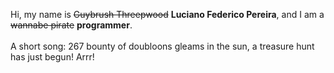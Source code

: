 Hi, my name is ~~Guybrush Threepwood~~ **Luciano Federico Pereira**, and I am a ~~wannabe pirate~~ **programmer**.<br><br>A short song: 267 bounty of doubloons gleams in the sun, a treasure hunt has just begun! Arrr!
